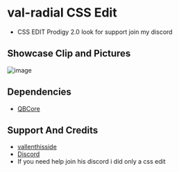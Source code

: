 # val-radial CSS Edit
- CSS EDIT Prodigy 2.0 look 
for support join my discord
## Showcase Clip and Pictures
![image](https://github.com/user-attachments/assets/71cad9be-32d7-4d7a-aaf3-9115e14d90b5)
## Dependencies
- [QBCore](https://github.com/qbcore-framework/qb-core)

## Support And Credits
- [vallenthisside](https://github.com/vallenthisside)
- [Discord](https://discord.gg/3c3mcjSBv9)
- If you need help join his discord i did only a css edit 
